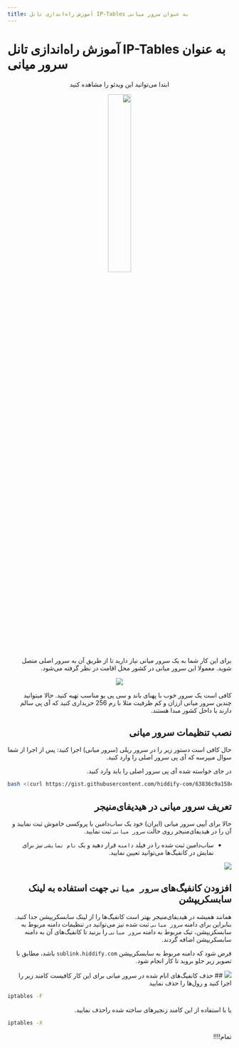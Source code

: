 ```yaml
---
title: آموزش راه‌اندازی تانل IP-Tables به عنوان سرور میانی
---
```


# آموزش راه‌اندازی تانل IP-Tables به عنوان سرور میانی


<div align=center dir="rtl" markdown="1">

ابتدا می‌توانید این ویدئو را مشاهده کنید

<a href="https://www.youtube.com/watch?v=kz_Ih__jS9c"><img width="32%" src="https://user-images.githubusercontent.com/125398461/235361165-362e3362-2fd5-4818-95f3-b076801a3135.png" /></a>

</div>

<div dir="rtl" markdown="1">

برای این کار شما به یک سرور میانی نیاز دارید تا از طریق آن به سرور اصلی متصل شوید. معمولا این سرور میانی در کشور محل اقامت در نظر گرفته می‌شود.
<div align=center dir="rtl" markdown="1">
 
<img src="https://user-images.githubusercontent.com/125398461/235339506-bdd76cec-0378-4942-8352-ebebeb006231.png">
</div>

کافی است یک سرور خوب با پهنای باند و سی پی یو مناسب تهیه کنید.
حالا میتوانید چندین سرور میانی ارزان و کم ظرفیت مثلا با رم 256 خریداری کنید که آی پی سالم دارند یا داخل کشور مبدا هستند.


## نصب تنظیمات سرور میانی

حال 
کافی است دستور زیر را در سرور ریلی (سرور میانی) اجرا کنید:
پس از  اجرا از شما سوال میپرسه که آی پی سرور اصلی را وارد کنید.

در جای خواسته شده آی پی سرور اصلی را باید وارد کنید.
<div dir="ltr" markdown="1">
 
```bash
bash <(curl https://gist.githubusercontent.com/hiddify-com/63836c9a158eca29bad6c941610028cf/raw/0e4e2138148ab9d3d678723fd904b1cad461ce62/relay.sh)
```
</div>

## تعریف سرور میانی در هیدیفای‌منیجر
حالا برای آیپی سرور میانی (ایران) خود یک ساب‌دامین با پروکسی خاموش ثبت نمایید و آن را در هیدیفای‌منیجر روی حالت `سرور میانی` ثبت نمایید.
- ساب‌دامین ثبت شده را در فیلد `دامنه` قرار دهید و یک `نام نمایشی` نیز برای نمایش در کانفیگ‌ها می‌توانید تعیین نمایید.

<img src="https://github.com/hiddify/hiddify.com/assets/125398461/3f41d92a-04b9-44fb-b645-ac660601472a">

## افزودن کانفیگ‌های `سرور میانی` جهت استفاده به لینک سابسکریپشن

همانند همیشه در هیدیفای‌منیجر بهتر است کانفیگ‌ها را از لینک سابسکریپشن جدا کنید. بنابراین برای دامنه `سرور میانی` ثبت شده نیز می‌توانید در تنظیمات دامنه مربوط به سابسکریپشن، تیک مربوط به دامنه `سرور میانی` را بزنید تا کانفیگ‌های آن به دامنه سابسکریپشن اضافه گردند.

فرض شود که دامنه مربوط به سابسکریپشن `sublink.hiddify.com` باشد، مطابق با تصویر زیر جلو بروید تا کار انجام شود.

<img src="https://github.com/hiddify/hiddify.com/assets/125398461/3661045d-ced7-4694-916f-6ef160c63230">
## حذف کانفیگ‌های انام شده در سرور میانی
برای این کار کافیست کامند زیر را اجرا کنید و رول‌ها را حذف نمایید 
<div dir="ltr" markdown="1">
 
```bash
iptables -F
```
</div>
یا با استفاده از این کامند زنجیرهای ساخته شده راحذف نمایید. 
<div dir="ltr" markdown="1">
 
```bash
iptables -X
```
</div>
تمام!!!!


</div>
